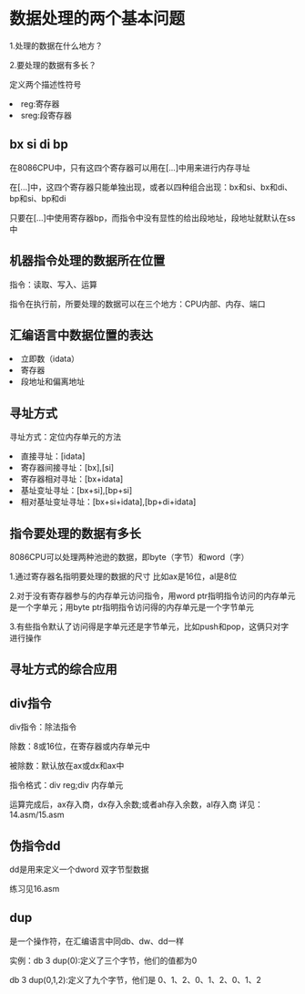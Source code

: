 # 数据处理的两个基本问题

1.处理的数据在什么地方？

2.要处理的数据有多长？

定义两个描述性符号
<li>reg:寄存器
<li>sreg:段寄存器

## bx si di bp

在8086CPU中，只有这四个寄存器可以用在[...]中用来进行内存寻址

在[...]中，这四个寄存器只能单独出现，或者以四种组合出现：bx和si、bx和di、bp和si、bp和di

只要在[...]中使用寄存器bp，而指令中没有显性的给出段地址，段地址就默认在ss中

## 机器指令处理的数据所在位置

指令：读取、写入、运算

指令在执行前，所要处理的数据可以在三个地方：CPU内部、内存、端口

## 汇编语言中数据位置的表达

<li>立即数（idata）
<li>寄存器
<li>段地址和偏离地址

## 寻址方式

寻址方式：定位内存单元的方法

<li>直接寻址：[idata]
<li>寄存器间接寻址：[bx],[si]
<li>寄存器相对寻址：[bx+idata]
<li>基址变址寻址：[bx+si],[bp+si]
<li>相对基址变址寻址：[bx+si+idata],[bp+di+idata]

## 指令要处理的数据有多长

8086CPU可以处理两种池逊的数据，即byte（字节）和word（字）

1.通过寄存器名指明要处理的数据的尺寸
比如ax是16位，al是8位

2.对于没有寄存器参与的内存单元访问指令，用word ptr指明指令访问的内存单元是一个字单元；用byte ptr指明指令访问得的内存单元是一个字节单元

3.有些指令默认了访问得是字单元还是字节单元，比如push和pop，这俩只对字进行操作

## 寻址方式的综合应用

## div指令

div指令：除法指令

除数：8或16位，在寄存器或内存单元中

被除数：默认放在ax或dx和ax中

指令格式：div reg;div 内存单元

运算完成后，ax存入商，dx存入余数;或者ah存入余数，al存入商
详见：14.asm/15.asm

## 伪指令dd

dd是用来定义一个dword 双字节型数据

练习见16.asm

## dup

是一个操作符，在汇编语言中同db、dw、dd一样

实例：db 3 dup(0):定义了三个字节，他们的值都为0

db 3 dup(0,1,2):定义了九个字节，他们是 0、1、2、0、1、2、0、1、2